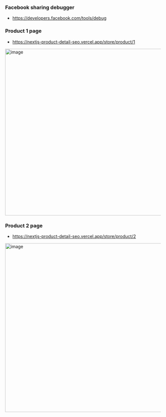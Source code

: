 ### Facebook sharing debugger

- https://developers.facebook.com/tools/debug

### Product 1 page

- https://nextjs-product-detail-seo.vercel.app/store/product/1

<img width="539" alt="image" src="https://user-images.githubusercontent.com/32905706/229431896-208613ed-2c85-4b4d-bb28-030a239f59ba.png">

### Product 2 page

- https://nextjs-product-detail-seo.vercel.app/store/product/2

<img width="546" alt="image" src="https://user-images.githubusercontent.com/32905706/229432104-02419fc6-07ec-4844-bc45-cca371201eb6.png">
